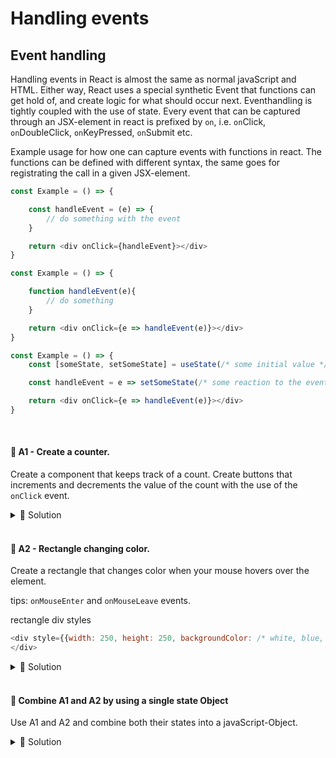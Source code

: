 # Handling events

## Event handling

Handling events in React is almost the same as normal javaScript and HTML. Either way, React uses a special synthetic Event that functions can get hold of, and create logic for what should occur next. Eventhandling is tightly coupled with the use of state. Every event that can be captured through an JSX-element in react is prefixed by `on`, i.e. `on`Click, `on`DoubleClick, `on`KeyPressed, `on`Submit etc.

Example usage for how one can capture events with functions in react. The functions can be defined with different syntax, the same goes for registrating the call in a given JSX-element.

```js
const Example = () => {

    const handleEvent = (e) => {
        // do something with the event
    }

    return <div onClick={handleEvent}></div>
}

```
```js
const Example = () => {

    function handleEvent(e){
        // do something
    }

    return <div onClick={e => handleEvent(e)}></div>
}

```
```js
const Example = () => {
    const [someState, setSomeState] = useState(/* some initial value */)

    const handleEvent = e => setSomeState(/* some reaction to the event */)

    return <div onClick={e => handleEvent(e)}></div>
}

```

<br>


#### 📌 A1 - Create a counter.

Create a component that keeps track of a count. Create buttons that increments and decrements the value of the count with the use of the `onClick` event.

<details><summary>🔑 Solution</summary>
<br>

Solution 1: Inline setState functions directly in the JSX-abbreviation of the `<button>` html element
```jsx
const Counter = () => {
    const [count, setCount] = useState(0);

    return (
    <React.Fragment>
        <h1>My count: {count}</h1>
        <button onClick={() => setState(count + 1)}>Increment by 1</button>
        <button onClick={() => setState(count + 1)}>
    <React.Fragment>
    )
}
```

<br>

Solution 2: Creating named functions.
<br>

```jsx
const Counter = () => {
    const [count, setCount] = useState(0);

    const increment = () => setCount(count + 1);
    
    const decrement = () => setCount(count - 1);

    return (
    <React.Fragment>
        <h1>My count: {count}</h1>
        <button onClick={increment}>Increment by 1</button>
        <button onClick={decrement}>
    <React.Fragment>
    )
}
```

<br>

Solution 3 securing correct state.

```jsx
const Counter = () => {
    const [count, setCount] = useState(0);

    const increment = () => setCount(prevCount => prevCount + 1);
    
    const decrement = () => setCount(prevCount => prevCount - 1);

    return (
    <React.Fragment>
        <h1>My count: {count}</h1>
        <button onClick={increment}>Increment by 1</button>
        <button onClick={decrement}>Decrement by 1</button>
    <React.Fragment>
    )
}
```
</details>

<br>

#### 📌 A2 - Rectangle changing color.

Create a rectangle that changes color when your mouse hovers over the element.

tips: `onMouseEnter` and `onMouseLeave` events.

rectangle div styles

```js
<div style={{width: 250, height: 250, backgroundColor: /* white, blue, black, yellow, purple  */}}>
</div>
```

<details><summary>🔑 Solution</summary>
<br>

The state defined by useState has the naming convention offered by JS-Objects. i.e.

```js
const backgroundColor = "white";

const myObject = {
    backgroundColor: backgroundColor
}

//shorthand
const myObjectWithShorthand = { backgroundColor }

// myObject === myObjectWithShortand (true)
```
```jsx
const Counter = () => {
    const [backgroundColor, setBackgroundColor] = useState("white");

    const handleMouseEnter = () => setBackgroundColor("purple");

    const handleMouseLeave = () => setBackgroundColor("white");

    return (
    <React.Fragment>
        <div
        style={{width: 250, height: 250, backgroundColor}}
        onMouseEnter={handleMouseEnter}
        onMouseLeave={handleMouseLeave}
        >
        </div>
    <React.Fragment>
    )
}
```
</details>

<br>

#### 💎 Combine A1 and A2 by using a single state Object

Use A1 and A2 and combine both their states into a javaScript-Object.

<details><summary>🔑 Solution</summary>

The solution can be written in numerous ways based on javascript preferences with objects and function handling.
All the examples are doing the exact same. 

```jsx
setState({ backgroundColor, count}) => {
    return { backgroundColor, count: count + 1}
})

setState(prevState => {
    return { ...prevState, count: prevState.count + 1}
});

setState(prevState => {
    return { backgroundColor: prevState.backgroundColor, count: prevState.count + 1 }
})

//Personal favorite by always destructuring and using shorthand object return. if the state object is large, update only the object entry that you want.

setState(({ count, ...prevState}) => ({ ...prevState, count: count + 1}))
```
<br>

```jsx
const App = () => {
  const [state, setState] = useState({ backgroundColor: "white", count: 0 })

  const increment = () => setState(prevState => {
    return { backgroundColor: prevState.backgroundColor, count: prevState.count + 1 }
  });
  
  const decrement = () => setState(({ count, ...prevState}) => ({
    ...prevState, count: count - 1})
  )

  const handleMouseEnter = () => setState(prevState => ({
      count: prevState.count, backgroundColor: "purple"
  }));

  const handleMouseLeave = () => setState(prevState =>  ({
      ...prevState, backgroundColor: "white"
  }));

  const {
      count,
      backgroundColor
  } = state;

  return (
      <React.Fragment>
          <div
          style={{width: 250, height: 250, backgroundColor}}
          onMouseEnter={handleMouseEnter}
          onMouseLeave={handleMouseLeave}
          />
          <h1>My count: {count}</h1>
          <button onClick={increment}>Increment by 1</button>
          <button onClick={decrement}>Decrement by 1</button>
      </React.Fragment>
  )
}
```
</details>

